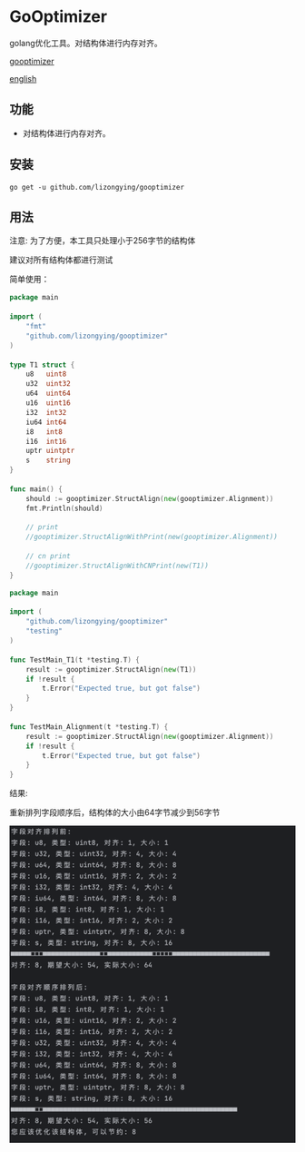 # GoOptimizer

golang优化工具。对结构体进行内存对齐。

[gooptimizer](https://github.com/lizongying/gooptimizer)

[english](./README.md)

## 功能

* 对结构体进行内存对齐。

## 安装

```shell
go get -u github.com/lizongying/gooptimizer
```

## 用法

注意: 为了方便，本工具只处理小于256字节的结构体

建议对所有结构体都进行测试

简单使用：

```go
package main

import (
	"fmt"
	"github.com/lizongying/gooptimizer"
)

type T1 struct {
	u8   uint8
	u32  uint32
	u64  uint64
	u16  uint16
	i32  int32
	iu64 int64
	i8   int8
	i16  int16
	uptr uintptr
	s    string
}

func main() {
	should := gooptimizer.StructAlign(new(gooptimizer.Alignment))
	fmt.Println(should)

	// print
	//gooptimizer.StructAlignWithPrint(new(gooptimizer.Alignment))

	// cn print
	//gooptimizer.StructAlignWithCNPrint(new(T1))
}
```

```go
package main

import (
	"github.com/lizongying/gooptimizer"
	"testing"
)

func TestMain_T1(t *testing.T) {
	result := gooptimizer.StructAlign(new(T1))
	if !result {
		t.Error("Expected true, but got false")
	}
}

func TestMain_Alignment(t *testing.T) {
	result := gooptimizer.StructAlign(new(gooptimizer.Alignment))
	if !result {
		t.Error("Expected true, but got false")
	}
}
```

结果:

重新排列字段顺序后，结构体的大小由64字节减少到56字节

![结果](./screenshot/img.png)




